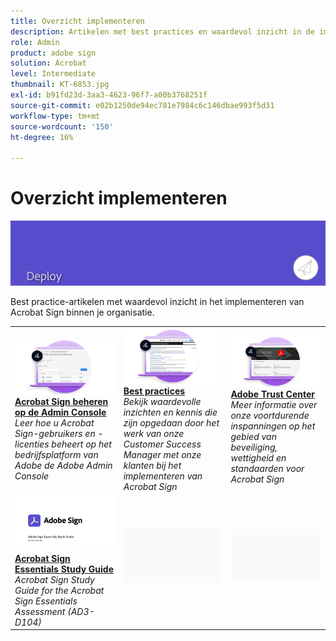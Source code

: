 ```yaml
---
title: Overzicht implementeren
description: Artikelen met best practices en waardevol inzicht in de implementatie van Acrobat Sign
role: Admin
product: adobe sign
solution: Acrobat
level: Intermediate
thumbnail: KT-6853.jpg
exl-id: b91fd23d-3aa3-4623-96f7-a00b3768251f
source-git-commit: e02b1250de94ec781e7984c6c146dbae993f5d31
workflow-type: tm+mt
source-wordcount: '150'
ht-degree: 16%

---
```


# Overzicht implementeren

![Afbeelding implementeren ondertekenen](assets/Hero-Deploy.png)

Best practice-artikelen met waardevol inzicht in het implementeren van Acrobat Sign binnen je organisatie.

<table style="table-layout:fixed">
<tr>
  <td>
    <a href="https://helpx.adobe.com/nl/enterprise/using/adobe-sign-for-enterprise.html" target="_blank">
      <img alt="Admin Console" src="assets/Deploy_Admin.png" />
    </a>
    <div>
    <a href="https://helpx.adobe.com/enterprise/using/adobe-sign-for-enterprise.html" target="_blank"><strong>Acrobat Sign beheren op de Admin Console</strong></a>
    </div>
    <em>Leer hoe u Acrobat Sign-gebruikers en -licenties beheert op het bedrijfsplatform van Adobe de Adobe Admin Console</em>
    <br>
  </td>
  <td>
    <a href="https://helpx.adobe.com/nl/sign/using/adobe-sign-training-best-practice.html" target="_blank">
      <img alt="Best practices" src="assets/Deploy_BP.png" />
    </a>
    <div>
    <a href="https://helpx.adobe.com/sign/using/adobe-sign-training-best-practice.html" target="_blank"><strong>Best practices</strong></a>
    </div>
    <em>Bekijk waardevolle inzichten en kennis die zijn opgedaan door het werk van onze Customer Success Manager met onze klanten bij het implementeren van Acrobat Sign</em>
    <br>
  </td>  
  <td>
    <a href="https://www.adobe.com/trust/document-cloud-security.html" target="_blank">
      <img alt="Adobe Trust Center" src="assets/Deploy_Trust.png" />
    </a>
    <div>
    <a href="https://www.adobe.com/trust/document-cloud-security.html" target="_blank"><strong>Adobe Trust Center</strong></a>
    </div>
    <em>Meer informatie over onze voortdurende inspanningen op het gebied van beveiliging, wettigheid en standaarden voor Acrobat Sign</em>
    <br>
  </td>
</tr>
<tr>
  <td>
    <a href="assets/SignStudyGuide.pdf">
      <img alt="Acrobat Sign Essentials Study Guide" src="assets/SignStudyGuide.png" />
    </a>
    <div>
    <a href="assets/SignStudyGuide.pdf"><strong>Acrobat Sign Essentials Study Guide</strong></a>
    </div>
    <em>Acrobat Sign Study Guide for the Acrobat Sign Essentials Assessment (AD3-D104)</em>
    <br>
  </td>
  <td>
    <img alt="Spacer" src="assets/Grayspacer.png" />
    <div>
    <br>
  </td>
  <td>
    <img alt="Spacer" src="assets/Grayspacer.png" />
    <div>
    <br>
  </td>
</tr>
</table>
